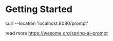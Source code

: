 # Getting Started

curl --location 'localhost:8080/prompt'

read more https://wesome.org/spring-ai-prompt